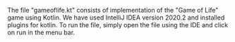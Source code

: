 The file "gameoflife.kt" consists of implementation of the "Game of Life" game using Kotlin. We have used IntelliJ IDEA version 2020.2 and installed plugins for kotlin. To run the file, simply open the file using the IDE and click on run in the menu bar.
